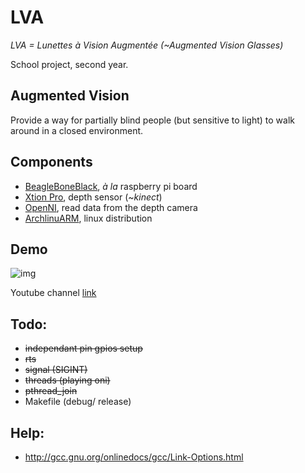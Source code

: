 LVA
===

_LVA = Lunettes à Vision Augmentée (~Augmented Vision Glasses)_

School project, second year.

Augmented Vision
----------------

Provide a way for partially blind people (but sensitive to light) to walk around
in a closed environment.

Components
----------

* [BeagleBoneBlack](http://beagleboard.org/black), _à la_ raspberry pi board
* [Xtion Pro](http://www.asus.com/Multimedia/Xtion_PRO/), depth sensor (~_kinect_)
* [OpenNI](https://github.com/OpenNI/OpenNI), read data from the depth camera
* [ArchlinuARM](http://archlinuxarm.org/), linux distribution

Demo
----

![img](https://raw.githubusercontent.com/jeanbroid/LVA/master/demo.gif)

Youtube channel [link](https://www.youtube.com/playlist?list=PLQOvkFFH_MHpGyxOkTCT55TL4DnkGuFKl)

Todo:
-----

* ~~independant pin gpios setup~~
* ~~rts~~
* ~~signal (SIGINT)~~
* ~~threads (playing oni)~~
* ~~pthread_join~~
* Makefile (debug/ release)

Help:
-----
* http://gcc.gnu.org/onlinedocs/gcc/Link-Options.html
